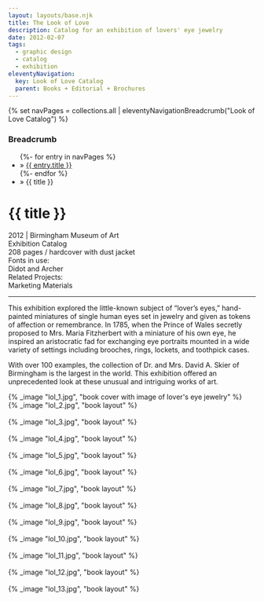 ```yaml
---
layout: layouts/base.njk
title: The Look of Love
description: Catalog for an exhibition of lovers' eye jewelry
date: 2012-02-07
tags:
  - graphic design
  - catalog
  - exhibition
eleventyNavigation:
  key: Look of Love Catalog
  parent: Books + Editorial + Brochures
---
```

{% set navPages = collections.all | eleventyNavigationBreadcrumb("Look of Love Catalog") %}
<div class="breadcrumb">
    <h3 class="visually-hidden">Breadcrumb</h3>
	<ul class="nav">
            {%- for entry in navPages %}
		<li class="nav-item"{% if entry.url == page.url %} class="active-breadcrumb"{% endif %}> » <a href="{{ entry.url }}">{{ entry.title }}</a></li>
  	    	{%- endfor %}
	    <li class="nav-item"><active-breadcrumb>» {{ title }}</active-breadcrumb></li>
	</ul>
</div>
<div class="container">
  <div class="row"></div>
	<div class="row">
		<div class="col">
			<h1>{{ title }}</h1>
			<figcaption>2012 | Birmingham Museum of Art</figcaption>
            <figcaption>Exhibition Catalog</br>208 pages / hardcover with dust jacket</figcaption>
            <figcaption>Fonts in use:</br>Didot and Archer</figcaption>
            <figcaption>Related Projects:</br>Marketing Materials</figcaption>
			<hr>
		    	<p>This exhibition explored the little-known subject of “lover’s eyes,” hand-painted miniatures of single human eyes set in jewelry and given as tokens of affection or remembrance. In 1785, when the Prince of Wales secretly proposed to Mrs. Maria Fitzherbert with a miniature of his own eye, he inspired an aristocratic fad for exchanging eye portraits mounted in a wide variety of settings including brooches, rings, lockets, and toothpick cases.</p>
                <p>With over 100 examples, the collection of Dr. and Mrs. David A. Skier of Birmingham is the largest in the world. This exhibition offered an unprecedented look at these unusual and intriguing works of art.</p>
		</div>
        <div class="col-1 col-1-md col-1-lg"></div>
		<div class="col">
			{% _image "lol_1.jpg", "book cover with image of lover's eye jewelry" %}
		</div>
        <div class="col-1 col-1-md col-1-lg"></div>
	</div>
	<div class="row">
        <div class="col-1 col-1-md col-1-lg"></div>
		<div class="col">
            {% _image "lol_2.jpg", "book layout" %}
        </br></br>
            {% _image "lol_3.jpg", "book layout" %}
        </br></br>
            {% _image "lol_4.jpg", "book layout" %}
        </br></br>
            {% _image "lol_5.jpg", "book layout" %}
        </br></br>
            {% _image "lol_6.jpg", "book layout" %}
        </br></br>
            {% _image "lol_7.jpg", "book layout" %}
        </br></br>
            {% _image "lol_8.jpg", "book layout" %}
        </br></br>
            {% _image "lol_9.jpg", "book layout" %}
        </br></br>
            {% _image "lol_10.jpg", "book layout" %}
        </br></br>
            {% _image "lol_11.jpg", "book layout" %}
        </br></br>
            {% _image "lol_12.jpg", "book layout" %}
        </br></br>
            {% _image "lol_13.jpg", "book layout" %}
        </div>
        <div class="col-1 col-1-md col-1-lg"></div>
  	</div>
</div>